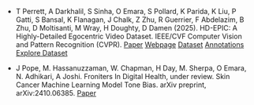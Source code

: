 <!-- ---
layout: archive
title: "Publications"
permalink: /publications/
author_profile: true
---

{% if site.author.googlescholar %}
  <div class="wordwrap">You can find my publication on <a href="{{site.author.googlescholar}}">my Google Scholar profile</a>.</div>
{% endif %}
 
 {% include base_path %}
 
 {% for post in site.publications reversed %}
   {% include archive-single.html %}
 {% endfor %} -->


* T Perrett, A Darkhalil, S Sinha, O Emara, S Pollard, K Parida, K Liu, P Gatti, S Bansal, K Flanagan, J Chalk, Z Zhu, R Guerrier, F Abdelazim, B Zhu, D Moltisanti, M Wray, H Doughty, D Damen (2025). HD-EPIC: A Highly-Detailed Egocentric Video Dataset. IEEE/CVF Computer Vision and Pattern Recognition (CVPR). [Paper](https://arxiv.org/abs/2502.04144) [Webpage](https://hd-epic.github.io/) [Dataset](https://hd-epic.github.io/index#download) [Annotations](https://github.com/hd-epic/hd-epic-annotations) [Explore Dataset](https://hd-epic.github.io/demo.html)

* J Pope, M. Hassanuzzaman, W. Chapman, H Day, M. Sherpa, O Emara, N. Adhikari, A Joshi. Froniters In Digital Health, under review. Skin Cancer Machine Learning Model Tone Bias. arXiv preprint, arXiv:2410.06385. [Paper](https://arxiv.org/abs/2410.06385)